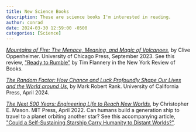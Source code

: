 ```yaml
---
title: New Science Books
description: These are science books I'm interested in reading. 
author: conrad
date: 2024-03-30 12:59:00 -0500
categories: [Science]
---
```


[*Mountains of Fire: The Menace, Meaning, and Magic of Volcanoes*](https://press.uchicago.edu/ucp/books/book/chicago/M/bo205711457.html), by Clive Oppenheimer. University of Chicago Press, September 2023. See this review, ["Ready to Rumble"](https://www.nybooks.com/articles/2024/03/07/ready-to-rumble-mountains-of-fire/) by Tim Flannery in the New York Review of Books.

[*The Random Factor: How Chance and Luck Profoundly Shape Our Lives and the World around Us*](https://www.ucpress.edu/book/9780520390966/the-random-factor), by Mark Robert Rank. University of California Press, April 2024.

[*The Next 500 Years: Engineering Life to Reach New Worlds*](https://mitpress.mit.edu/9780262543842/the-next-500-years/), by Christopher E. Mason. MIT Press, April 2022. Can humans build a generation ship to travel to a planet orbiting another star? See this accompanying article, ["Could a Self-Sustaining Starship Carry Humanity to Distant Worlds?"](https://thereader.mitpress.mit.edu/could-a-self-sustaining-starship-carry-humanity-to-distant-worlds/).
